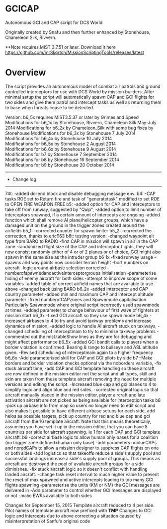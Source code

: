 # GCICAP
Autonomous GCI and CAP script for DCS World

Originally created by Snafu and then further enhanced by Stonehouse, Chameleon Silk, Rivvern.

**Note requires MIST 3.7.51 or later. Download it here https://github.com/mrSkortch/MissionScriptingTools/releases/latest

# Overview
The script provides an autonomous model of combat air patrols and ground controlled interceptors for use with DCS World by mission builders. After minimal setup the script will automatically spawn CAP and GCI flights for two sides and give them patrol and intercept tasks as well as returning them to base when threats cease to be detected.

Version: b6_5x
requires MIST3.5.37 or later by Grimes and Speed
Modifications for b6_1x by Stonehouse, Rivvern, Chameleon Silk May-July 2014 
Modifications for b6_2x by Chameleon_Silk with some bug fixes by Stonehouse 
Modifications for b6_3x by Stonehouse 7 July 2014  
Modifications for b6_4x by Stonehouse 10 July 2014  
Modifications for b6_5x by Stonehouse 2 August 2014  
Modifications for b6_6x by Stonehouse 9 August 2014  
Modifications for b7 by Stonehouse 7 September 2014  
Modifications for b8 by Stonehouse 16 September 2014  
Modifications for b9 by Stonehouse 20 October 2014  

*******************************************************************************************************************************
* Change log
*******************************************************************************************************************************

74t: 	-added do-end block and disable debugging message env.
b4: 	-CAP tasks ROE set to Return fire and task of "generatetask" modified to set ROE to OPEN FIRE WEAPON FREE
b5: 	-added option for CAP and interceptors to take off from runway, suggested by "Quip",
		-added option to limit number of interceptors spawned, if a certain amount of intercepts are ongoing
		-added function which shall remove AI plane/helicopter groups, which have a damaged unit on the ground in the trigger zones created around the airfields
b5_1: 	-corrected counter for spawn limiter
b5_2: 	-corrected the correction, thanks to eric963
b6t: 	testing version: -changed waypoint alt type from BARO to RADIO
		-first CAP in mission will spawn in air in the CAP zone
		-randomized flight size of the CAP and interceptor flights, they will now consist randomly either of 4 or of 2 planes or of choice, GCI might also spawn in the same size as the intruder group
b6_1x 	-fixed runway usage
		-spawns and way points now consider terrain height
		-bort numbers on aircraft
		-logic around airbase selection corrected
		-numberofspawnedandactiveinterceptorgroups initialisation
		-parameterise hiding of enemy aircraft for both sides
		-attempt to improve scope of some variables
		-added table of correct airfield names that are available to use above
		-changed back using BARO
b6_2x 	-added interceptor and CAP country parameter
		-added min and maximum CAP and intercept altitude parameter
		-fixed numberofCAPzones and Spawnmode capitalisation. Particularly Spawnmode where original script incorrectly used spawnmode at times.
		-added parameter to change behaviour of first wave of fighters at mission start	
b6_3x 	-fixed GCI aircraft so they use spawn mode
b6_4x 	-increased airbases to 4 to try and avoid taxiway problems and increase dynamics of mission, 
		-added logic to handle AI aircraft stuck on taxiways, 
		-changed scheduling of interceptmain to try to minimise taxiway problems
		-commented out the mist.tableShow lines as they are for debugging and might affect performance
b6_5x 	-added GCI bandit calls to players when a border violation is confirmed. Bearing & range to bullseye and ASL altitude given.
		-Revised scheduling of interceptmain again to a higher frequency
b6_6x   -Add parameterised skill for CAP and GCI pilots by side	
b7		-Make borders and border violation checks optional via the noborders variable, 
		-fix stuck aircraft time, 
		-add CAP and GCI template handling so these aircraft are now defined in the mission editor not the script and all types, skill and skin are taken from these template aircraft 
		removing the need for multiple versions and editing the script. 
		-Increased blue cap and gci planes to 4 to simplify logic and align blue and red sides.
		-corrected original logic so that aircraft manually placed in the mission editor, player aircraft and late activation aircraft are not picked as being available for interception tasks
b8		-pick up airbase info from map so users no longer need to edit script and also makes it possible to have different airbase setups for each side, add helos as possible targets, pick up country for red and blue cap and gci 
		aircraft from the 16 template aircraft. Note that this means theoretically, assuming you have set it up in the mission editor, that you can have 8 countries per side for aircraft spawning. ie 1 for each CAP and GCI template
		aircraft.
b9		-correct airbase logic to allow human only bases for a coalition (no trigger zone defined=human only base)
		-add parameters noblueCAPs and noredCAPs to allow a mission designer to suppress CAP flights on one or both sides
		-add logistics so that takeoffs reduce a side's supply pool and successful landings increase a side's supply pool of groups. This means as aircraft are 
		 destroyed the pool of available aircraft groups for a side diminishes.
		-fix stuck aircraft logic so it doesn't conflict with handling landed aircraft.
		-change task reset interval to much higher value to prevent the reset of max spawned and active intercepts leading to too many GCI flights spawning
		-parameterise the units (KM or NM) the GCI messages are delivered in
		-Add parameter to control whether GCI messages are displayed or not
		-make EWRs available to both sides
		
Changes for September 15, 2015
	Template aircraft reduced to 4 per side. Pilot names of template aircraft now prefixed with __TMP__
	Changes to GCI logic and intercepts due to above correcting a situation caused by misinterpretation of Sanfu's 		        original code

